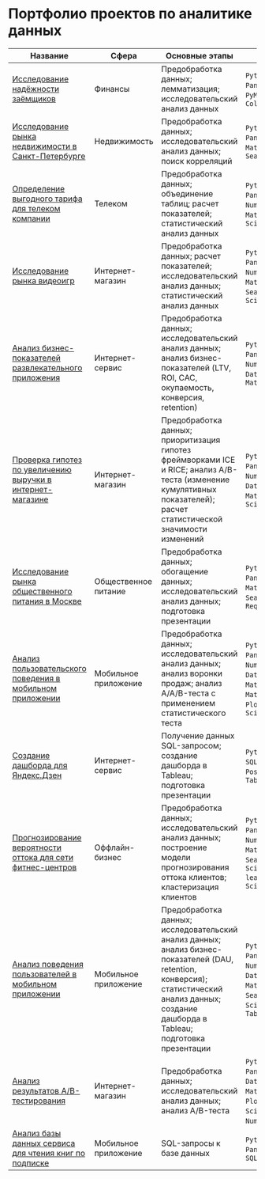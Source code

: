 # Портфолио проектов по аналитике данных
			
|Название   	|Сфера   	|Основные этапы   	|Стек   	|
|---	|---	|---	|---	|
|[Исследование надёжности заёмщиков](https://github.com/alexeylitvak/yandex_practicum_da/tree/main/preprocessing_banking_data_analysis)   	|Финансы   	|Предобработка данных; лемматизация; исследовательский анализ данных   	|`Python`, `Pandas`, `PyMystem3`, `Collections`   	|
|[Исследование рынка недвижимости в Санкт-Петербурге](https://github.com/alexeylitvak/yandex_practicum_da/tree/main/eda_real_estate_market_analysis)   	|Недвижимость   	|Предобработка данных; исследовательский анализ данных; поиск корреляций   	|`Python`, `Pandas`, `Matplotlib`, `Seaborn`   	|
|[Определение выгодного тарифа для телеком компании](https://github.com/alexeylitvak/yandex_practicum_da/tree/main/statistical_analysis_telecom_company_research)   	|Телеком   	|Предобработка данных; объединение таблиц; расчет показателей; статистический анализ данных   	|`Python`, `Pandas`, `NumPy`, `Matplotlib`, `SciPy`   	|
|[Исследование рынка видеоигр](https://github.com/alexeylitvak/yandex_practicum_da/tree/main/test1_gamedev_research)   	|Интернет-магазин   	|Предобработка данных; расчет показателей; исследовательский анализ данных; статистический анализ данных   |`Python`, `Pandas`, `NumPy`, `Matplotlib`, `Seaborn`, `SciPy`   	|
|[Анализ бизнес-показателей развлекательного приложения](https://github.com/alexeylitvak/yandex_practicum_da/tree/main/business_performance_entertainment_app_analysis)   	|Интернет-сервис   	|Предобработка данных; исследовательский анализ данных; анализ бизнес-показателей (LTV, ROI, CAC, окупаемость, конверсия, retention)  	|`Python`, `Pandas`, `NumPy`, `Datetime`, `Matplotlib`   	|
|[Проверка гипотез по увеличению выручки в интернет-магазине](https://github.com/alexeylitvak/yandex_practicum_da/tree/main/hypothesis_ab_testing_online_store)   	|Интернет-магазин   	|Предобработка данных; приоритизация гипотез фреймворками ICE и RICE; анализ A/B-теста (изменение кумулятивных показателей); расчет статистической значимости изменений  	|`Python`, `Pandas`, `NumPy`, `Datetime`, `Matplotlib`, `SciPy`   	|
|[Исследование рынка общественного питания в Москве](https://github.com/alexeylitvak/yandex_practicum_da/tree/main/visualisation_catering_market_analysis)   	|Общественное питание   	|Предобработка данных; обогащение данных; исследовательский анализ данных; подготовка презентации    	|`Python`, `Pandas`, `Matplotlib`, `Seaborn`, `IO`, `Requests`   	|
|[Анализ пользовательского поведения в мобильном приложении](https://github.com/alexeylitvak/yandex_practicum_da/tree/main/test2_event_analytics_mobile_app)   	|Мобильное приложение   	|Предобработка данных; исследовательский анализ данных; анализ воронки продаж; анализ A/A/B-теста с применением статистического теста   	|`Python`, `Pandas`, `NumPy`, `Datetime`, `Math`, `Matplotlib`, `Plotly`, `SciPy`   	|
|[Создание дашборда для Яндекс.Дзен](https://github.com/alexeylitvak/yandex_practicum_da/tree/main/automation_dashboard_yandex_zen)   	|Интернет-сервис   	|Получение данных SQL-запросом; создание дашборда в Tableau; подготовка презентации   	|`Python`, `SQLAlchemy`, `PostgreSQL`, `Tableau`   	|
|[Прогнозирование вероятности оттока для сети фитнес-центров](https://github.com/alexeylitvak/yandex_practicum_da/tree/main/ml_customer_churn_fitness_center)   	|Оффлайн-бизнес   	|Предобработка данных; исследовательский анализ данных; построение модели прогнозирования оттока клиентов; кластеризация клиентов   	|`Python`, `Pandas`, `NumPy`, `Matplotlib`, `Seaborn`, `Scikit-learn`, `SciPy`   	|
|[Анализ поведения пользователей в мобильном приложении](https://github.com/alexeylitvak/yandex_practicum_da/tree/main/graduation_event_analytics_mobile_app)   	|Мобильное приложение   	|Предобработка данных; исследовательский анализ данных; анализ бизнес-показателей (DAU, retention, конверсия); статистический анализ данных; создание дашборда в Tableau; подготовка презентации   	|`Python`, `Pandas`, `NumPy`, `Math`, `Datetime`, `Matplotlib`, `Seaborn`, `SciPy`, `Tableau`   	|
|[Анализ результатов A/B-тестирования](https://github.com/alexeylitvak/yandex_practicum_da/tree/main/graduation_ab_testing_online_store)   	|Интернет-магазин   	|Предобработка данных; исследовательский анализ данных; анализ A/B-теста   	|`Python`, `Pandas`, `Datetime`, `Matplotlib`, `Plotly`, `SciPy`, `NumPy`, `Math`   	|
|[Анализ базы данных сервиса для чтения книг по подписке](https://github.com/alexeylitvak/yandex_practicum_da/tree/main/graduation_sql_mobile_app)   	|Мобильное приложение   	|SQL-запросы к базе данных   	|`Python`, `Pandas`, `SQLAlchemy`   	|
